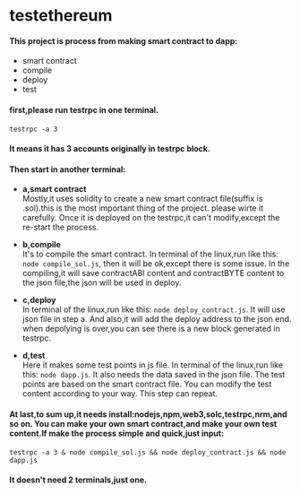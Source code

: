 # testethereum  

#### This project is process from making smart contract to dapp:
- smart contract
- compile 
- deploy 
- test

#### first,please run testrpc in one terminal. 
`testrpc -a 3`
#### It means it has 3 accounts originally in testrpc block. 
#### Then start in another terminal:

- **a,smart contract**  
      Mostly,it uses solidity to create a new smart contract file(suffix is .sol).this is the most important thing of the project. please wirte it carefully. Once it is deployed on the testrpc,it can't modify,except the re-start the process.

- **b,compile**  
      It's to compile the smart contract. In terminal of the linux,run like this: `node compile_sol.js`, then it will be ok,except there is some issue. In the compiling,it will save contractABI content and contractBYTE content to the json file,the json will be used in deploy.

- **c,deploy**  
      In terminal of the linux,run like this: `node deploy_contract.js`. It will use json file in step a. And also,it will add the deploy address to the json end. when depolying is over,you can see there is a new block generated in testrpc.

- **d,test**  
      Here it makes some test points in js file. In terminal of the linux,run like this: `node dapp.js`. It also needs the data saved in the json file. The test points are based on the smart contract file. You can modify the test content according to your way. This step can repeat.

#### At last,to sum up,it needs install:nodejs,npm,web3,solc,testrpc,nrm,and so on. You can make your own smart contract,and make your own test content.If make the process simple and quick,just input:
`testrpc -a 3 & node compile_sol.js && node deploy_contract.js && node dapp.js`
#### It doesn't need 2 terminals,just one.
